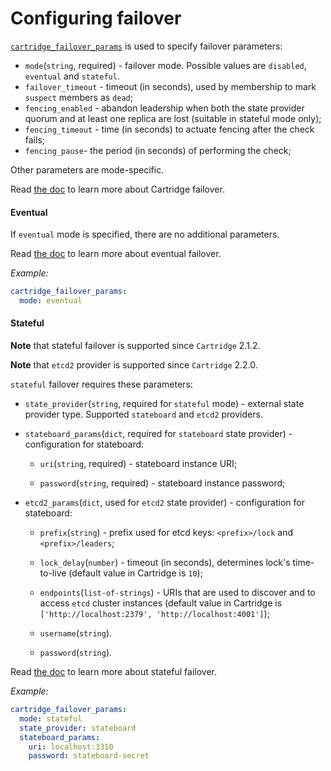 # Configuring failover

[`cartridge_failover_params`](/doc/variables.md#cluster-configuration)
is used to specify failover parameters:

- `mode`(`string`, required) - failover mode. Possible values are `disabled`,
  `eventual` and `stateful`.
- `failover_timeout` - timeout (in seconds), used by membership to
  mark `suspect` members as `dead`;
- `fencing_enabled` - abandon leadership when both the state provider
  quorum and at least one replica are lost (suitable in stateful mode only);
- `fencing_timeout` - time (in seconds) to actuate fencing after the check fails;
- `fencing_pause`- the period (in seconds) of performing the check;

Other parameters are mode-specific.

Read [the doc](https://www.tarantool.io/en/doc/latest/book/cartridge/cartridge_dev/#failover-architecture)
to learn more about Cartridge failover.

#### Eventual

If `eventual` mode is specified, there are no additional parameters.

Read [the doc](https://www.tarantool.io/en/doc/latest/book/cartridge/cartridge_dev/#eventual-failover)
to learn more about eventual failover.

*Example:*

```yaml
cartridge_failover_params:
  mode: eventual
```

#### Stateful

**Note** that stateful failover is supported since `Cartridge` 2.1.2.

**Note** that `etcd2` provider is supported since `Cartridge` 2.2.0.

`stateful` failover requires these parameters:

- `state_provider`(`string`, required for `stateful` mode) - external state
  provider type. Supported `stateboard` and `etcd2` providers.

- `stateboard_params`(`dict`, required for `stateboard` state provider) -
  configuration for stateboard:
    - `uri`(`string`, required) - stateboard instance URI;

    - `password`(`string`, required) - stateboard instance password;

- `etcd2_params`(`dict`, used for `etcd2` state provider) -
  configuration for stateboard:
    - `prefix`(`string`) - prefix used for etcd keys: `<prefix>/lock` and
      `<prefix>/leaders`;

    - `lock_delay`(`number`) - timeout (in seconds), determines lock's
      time-to-live (default value in Cartridge is `10`);

    - `endpoints`(`list-of-strings`) - URIs that are used to discover and to access
      `etcd` cluster instances (default value in Cartridge is
      `['http://localhost:2379', 'http://localhost:4001']`);

    - `username`(`string`).

    - `password`(`string`).

Read [the doc](https://www.tarantool.io/en/doc/latest/book/cartridge/cartridge_dev/#stateful-failover)
to learn more about stateful failover.

*Example:*

```yaml
cartridge_failover_params:
  mode: stateful
  state_provider: stateboard
  stateboard_params:
    uri: localhost:3310
    password: stateboard-secret

```
